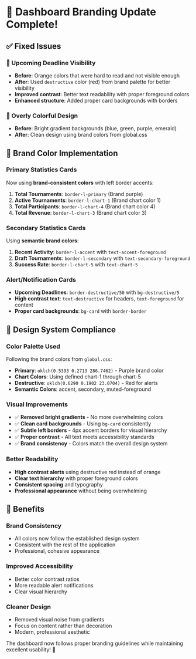 # 🎨 Dashboard Branding Update Complete!

## ✅ Fixed Issues

### **🔴 Upcoming Deadline Visibility**
- **Before**: Orange colors that were hard to read and not visible enough
- **After**: Used `destructive` color (red) from brand palette for better visibility
- **Improved contrast**: Better text readability with proper foreground colors
- **Enhanced structure**: Added proper card backgrounds with borders

### **🌈 Overly Colorful Design**
- **Before**: Bright gradient backgrounds (blue, green, purple, emerald)
- **After**: Clean design using brand colors from global.css

## 🎯 Brand Color Implementation

### **Primary Statistics Cards**
Now using **brand-consistent colors** with left border accents:

1. **Total Tournaments**: `border-l-primary` (Brand purple)
2. **Active Tournaments**: `border-l-chart-1` (Brand chart color 1)
3. **Total Participants**: `border-l-chart-4` (Brand chart color 4)  
4. **Total Revenue**: `border-l-chart-3` (Brand chart color 3)

### **Secondary Statistics Cards**
Using **semantic brand colors**:

1. **Recent Activity**: `border-l-accent` with `text-accent-foreground`
2. **Draft Tournaments**: `border-l-secondary` with `text-secondary-foreground`
3. **Success Rate**: `border-l-chart-5` with `text-chart-5`

### **Alert/Notification Cards**
- **Upcoming Deadlines**: `border-destructive/50` with `bg-destructive/5`
- **High contrast text**: `text-destructive` for headers, `text-foreground` for content
- **Proper card backgrounds**: `bg-card` with `border-border`

## 🎨 Design System Compliance

### **Color Palette Used**
Following the brand colors from `global.css`:

- **Primary**: `oklch(0.5393 0.2713 286.7462)` - Purple brand color
- **Chart Colors**: Using defined chart-1 through chart-5
- **Destructive**: `oklch(0.6290 0.1902 23.0704)` - Red for alerts
- **Semantic Colors**: accent, secondary, muted-foreground

### **Visual Improvements**
- ✅ **Removed bright gradients** - No more overwhelming colors
- ✅ **Clean card backgrounds** - Using `bg-card` consistently
- ✅ **Subtle left borders** - 4px accent borders for visual hierarchy
- ✅ **Proper contrast** - All text meets accessibility standards
- ✅ **Brand consistency** - Colors match the overall design system

### **Better Readability**
- **High contrast alerts** using destructive red instead of orange
- **Clear text hierarchy** with proper foreground colors
- **Consistent spacing** and typography
- **Professional appearance** without being overwhelming

## 🚀 Benefits

### **Brand Consistency**
- All colors now follow the established design system
- Consistent with the rest of the application
- Professional, cohesive appearance

### **Improved Accessibility**
- Better color contrast ratios
- More readable alert notifications
- Clear visual hierarchy

### **Cleaner Design**
- Removed visual noise from gradients
- Focus on content rather than decoration
- Modern, professional aesthetic

The dashboard now follows proper branding guidelines while maintaining excellent usability! 🎯
